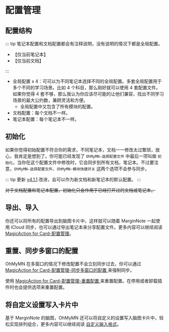# 配置管理

## 配置结构

::: tip
笔记本配置和文档配置都会有注释说明，没有说明的情况下都是全局配置。

- 【仅当前笔记本】
- 【仅当前文档】

:::

- 全局配置 x 4：可可以为不同笔记本选择不同的全局配置。多套全局配置用于多个不同的学习场景。比如 4 个科目，那么刚好就可以使用 4 套配置文件。如果你觉得 4 套不够，那么我认为你应该尽可能的让他们兼容，找出不同学习场景的最大公约数，兼顾灵活和方便。
  - 全局配置中又包含了所有模块的配置。
- 文档配置：每个文档不一样。
- 笔记本配置：每个笔记本不一样。

## 初始化

如果你觉得初始配置不符合你的需求，不同笔记本，文档一一修改太过繁琐，放心，我肯定是想到了。你可能已经发现了 `OhMyMN-选择配置文件` 中最后一项叫做 `初始化`，当你在这个配置文件中修改时，它会同步到所有文档，笔记本。不过要注意，`OhMyMN-选择配置文件`、`OhMyMN-模块快捷开关` 这两个选项不会参与同步。

::: tip 更新
[v4.1.1](/update.md) 改进，会可以作为新文档和新笔记本的默认配置。
:::

~~对于文档配置和笔记本配置，初始化只会作用于已经打开过的文档或笔记本。~~

## 导出、导入

你还可以将所有的配置导出到脑图卡片中，这样就可以随着 MarginNote 一起使用 iCloud 同步，也可以通过导出笔记本来分享配置文件。更多内容可以继续阅读 [MagicAction for Card-配置管理](modules/magicaction4card#配置管理)。

## 重置、同步多窗口的配置

OhMyMN 在多窗口的情况下修改配置不会立刻同步过去，你可以通过 [MagicAction for Card-配置管理-同步多窗口的配置 ](modules/magicaction4card#配置管理) 来强制同步。

使用 [MagicAction for Card-配置管理-重置配置 ](modules/magicaction4card#配置管理) 来重置配置。在停用或者卸载插件时也会提供选项来重置配置。

## 将自定义设置写入卡片中

基于 MarginNote 的脑图，OhMyMN 还可以将自定义的设置写入脑图卡片中，轻松实现排列组合，更多内容可以继续阅读 [自定义输入格式](custom.md#mnlink)。
